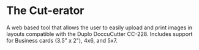 # The Cut-erator

A web based tool that allows the user to easily upload and print images in layouts compatible with the Duplo DoccuCutter CC-228. Includes support for Business cards (3.5" x 2"), 4x6, and 5x7.

